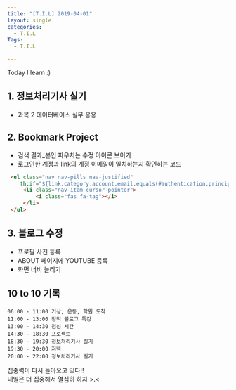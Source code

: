 ```yaml
---
title: "[T.I.L] 2019-04-01"
layout: single
categories:
  - T.I.L
Tags:
  - T.I.L

---
```

Today I learn :)  

   
## 1. 정보처리기사 실기  
* 과목 2 데이터베이스 실무 응용    

## 2. Bookmark Project  
* 검색 결과_본인 파우치는 수정 아이콘 보이기  
* 로그인한 계정과 link의 계정 이메일이 일치하는지 확인하는 코드  

```html
 <ul class="nav nav-pills nav-justified"  
    th:if="${link.category.account.email.equals(#authentication.principal.username)}">  
     <li class="nav-item cursor-pointer">  
         <i class="fas fa-tag"></i>  
     </li>  
 </ul>  
```

## 3. 블로그 수정  
* 프로필 사진 등록  
* ABOUT 페이지에 YOUTUBE 등록  
* 화면 너비 늘리기  
 

## 10 to 10 기록
```
06:00 - 11:00 기상, 운동, 학원 도착  
11:00 - 13:00 정적 블로그 특강  
13:00 - 14:30 점심 시간  
14:30 - 18:30 프로젝트  
18:30 - 19:30 정보처리기사 실기   
19:30 - 20:00 저녁  
20:00 - 22:00 정보처리기사 실기  
```
집중력이 다시 돌아오고 있다!!  
내일은 더 집중해서 열심히 하자 >.<  
